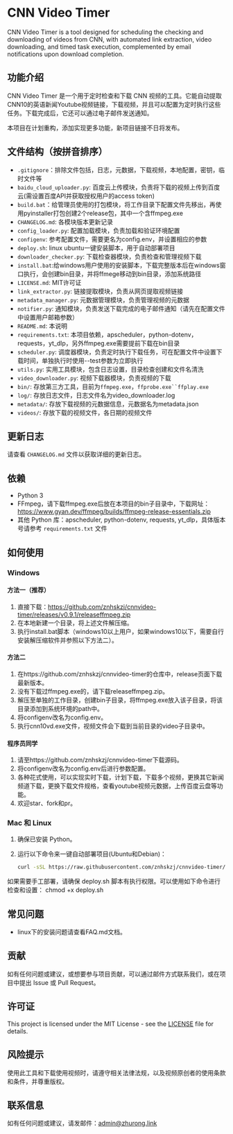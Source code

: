 # CNN Video Timer
CNN Video Timer is a tool designed for scheduling the checking and downloading of videos from CNN, with automated link extraction, video downloading, and timed task execution, complemented by email notifications upon download completion. 

## 功能介绍
CNN Video Timer 是一个用于定时检查和下载 CNN 视频的工具。它能自动提取CNN10的英语新闻Youtube视频链接，下载视频，并且可以配置为定时执行这些任务。下载完成后，它还可以通过电子邮件发送通知。

本项目在计划重构，添加实现更多功能，新项目链接不日将发布。

## 文件结构（按拼音排序）
- `.gitignore`：排除文件包括，日志，元数据，下载视频，本地配置，密钥，临时文件等
- `baidu_cloud_uploader.py`: 百度云上传模块，负责将下载的视频上传到百度云(需设置百度API并获取授权用户的access token)
- `build.bat`：给管理员使用的打包模块，将工作目录下配置文件先移出，再使用pyinstaller打包创建2个release包，其中一个含ffmpeg.exe
- `CHANGELOG.md`: 各模块版本更新记录
- `config_loader.py`: 配置加载模块，负责加载和验证环境配置
- `configenv`: 参考配置文件，需要更名为config.env，并设置相应的参数
- `deploy.sh`: linux ubuntu一键安装脚本，用于自动部署项目
- `downloader_checker.py`: 下载检查器模块，负责检查和管理视频下载
- `install.bat`:给windows用户使用的安装脚本，下载完整版本后在windows窗口执行，会创建bin目录，并将ffmege移动到bin目录，添加系统路径
- `LICENSE.md`: MIT许可证
- `link_extractor.py`: 链接提取模块，负责从网页提取视频链接
- `metadata_manager.py`: 元数据管理模块，负责管理视频的元数据
- `notifier.py`: 通知模块，负责发送下载完成的电子邮件通知（请先在配置文件中设置用户邮箱参数）
- `README.md`: 本说明
- `requirements.txt`: 本项目依赖，apscheduler，python-dotenv，requests，yt_dlp，另外ffmpeg.exe需要提前下载在bin目录
- `scheduler.py`: 调度器模块，负责定时执行下载任务，可在配置文件中设置下载时间，单独执行时使用--test参数为立即执行
- `utils.py`: 实用工具模块，包含日志设置，目录检查创建和文件名清洗
- `video_downloader.py`: 视频下载器模块，负责视频的下载
- `bin/`: 存放第三方工具，目前为`ffmpeg.exe`，`ffprobe.exe``ffplay.exe`
- `log/`: 存放日志文件，日志文件名为video_downloader.log
- `metadata/`: 存放下载视频的元数据信息，元数据名为metadata.json
- `videos/`: 存放下载的视频文件，各日期的视频文件

## 更新日志
请查看 `CHANGELOG.md` 文件以获取详细的更新日志。

## 依赖
- Python 3
- FFmpeg，请下载ffmpeg.exe后放在本项目的bin子目录中，下载网址：https://www.gyan.dev/ffmpeg/builds/ffmpeg-release-essentials.zip
- 其他 Python 库：apscheduler, python-dotenv, requests, yt_dlp，具体版本号请参考 `requirements.txt` 文件

## 如何使用
### Windows
#### 方法一（推荐）
1. 直接下载：https://github.com/znhskzj/cnnvideo-timer/releases/v0.9.1/releaseffmpeg.zip
2. 在本地新建一个目录，将上述文件解压缩。
3. 执行install.bat脚本（windows10以上用户，如果windows10以下，需要自行安装解压缩软件并参照以下方法二）。

#### 方法二
1. 在https://github.com/znhskzj/cnnvideo-timer的仓库中，release页面下载最新版本。
2. 没有下载过ffmpeg.exe的，请下载releaseffmpeg.zip。
3. 解压至单独的工作目录，创建bin子目录，将ffmpeg.exe放入该子目录，将该目录添加到系统环境的path中。
4. 将configenv改名为config.env。
5. 执行cnn10vd.exe文件，视频文件会下载到当前目录的video子目录中。

#### 程序员同学
1. 请至https://github.com/znhskzj/cnnvideo-timer下载源码。
2. 将configenv改名为config.env后进行参数配置。
3. 各种花式使用，可以实现实时下载，计划下载，下载多个视频，更换其它新闻频道下载，更换下载文件规格，查看youtube视频元数据，上传百度云盘等功能。
4. 欢迎star、fork和pr。

### Mac 和 Linux
1. 确保已安装 Python。
2. 运行以下命令来一键自动部署项目(Ubuntu和Debian)：

   ```bash
   curl -sSL https://raw.githubusercontent.com/znhskzj/cnnvideo-timer/main/deploy.sh | bash

如果需要手工部署，请确保 deploy.sh 脚本有执行权限。可以使用如下命令进行检查和设置：
chmod +x deploy.sh

## 常见问题
- linux下的安装问题请查看FAQ.md文档。

## 贡献
如有任何问题或建议，或想要参与项目贡献，可以通过邮件方式联系我们，或在项目中提出 Issue 或 Pull Request。

## 许可证
This project is licensed under the MIT License - see the [LICENSE](LICENSE) file for details.

## 风险提示
使用此工具和下载使用视频时，请遵守相关法律法规，以及视频原创者的使用条款和条件，并尊重版权。

## 联系信息
如有任何问题或建议，请发邮件：admin@zhurong.link
